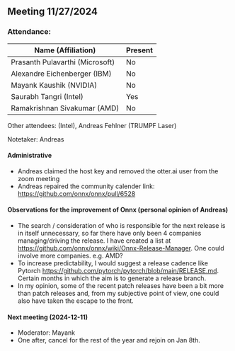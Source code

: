 ##  Meeting 11/27/2024

### Attendance:

| Name (Affiliation)              | Present  |
| ------------------------------- | -------- |
| Prasanth Pulavarthi (Microsoft) | No |
| Alexandre Eichenberger (IBM)    | No |
| Mayank Kaushik (NVIDIA)         | No |
| Saurabh Tangri (Intel)          | Yes |
| Ramakrishnan Sivakumar (AMD)    | No |

Other attendees:  (Intel), Andreas Fehlner (TRUMPF Laser)

Notetaker: Andreas

#### Administrative
  - Andreas claimed the host key and removed the otter.ai user from the zoom meeting
  - Andreas repaired the community calender link: https://github.com/onnx/onnx/pull/6528    

#### Observations for the improvement of Onnx (personal opinion of Andreas)
  - The search / consideration of who is responsible for the next release is in itself unnecessary, so far there have only been 4 companies managing/driving the release. I have created a list at https://github.com/onnx/onnx/wiki/Onnx-Release-Manager. One could involve more companies. e.g. AMD?
  - To increase predictability, I would suggest a release cadence like Pytorch https://github.com/pytorch/pytorch/blob/main/RELEASE.md. Certain months in which the aim is to generate a release branch.
  - In my opinion, some of the recent patch releases have been a bit more than patch releases and, from my subjective point of view, one could also have taken the escape to the front.
    
#### Next meeting (2024-12-11)
 - Moderator: Mayank
 - One after, cancel for the rest of the year and rejoin on Jan 8th.
